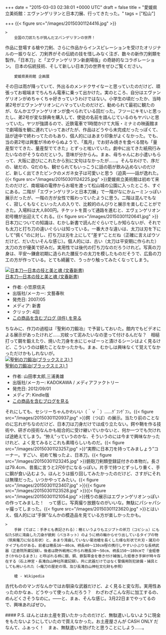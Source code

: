 
+++
date = "2015-03-03 02:38:01 +0000 UTC"
draft = false
title = "愛媛県立美術館：エヴァンゲリヲンと日本刀展、行ってきたった。"
tags = ["松山"]

+++
{{< figure src="/images/20150301124416.jpg"  >}}<br/>


    >
        全国の刀匠たちが挑んだヱバンゲリヲンの世界！
作品に登場する槍や刀剣、さらに作品からインスピレーションを受けたオリジナルの一振りなど、刀剣界がその伝統の技を惜しみなく注ぎ、数々の新作刀剣類を製作。「日本刀」と「ヱヴァンゲリヲン新劇場版」の奇跡的なコラボレーション。
日本の伝統技術、そして新しい日本刀の世界をぜひご覧ください。

        愛媛県美術館 企画展
    
その日は雨が降っていて、外出るのメンドクサイなーと思っていたのだけど、頑張ってお堀端までちんちん電車に乗って出かけた。実のところ、自分はエヴァンゲリオンがめちゃくちゃ好きっていうわけではない。小学生の頃だったか、当時弟2号がエヴァンゲリオンにハマっていたのだけど、勧められて最初に観たのが、なんかエヴァンゲリオンが食べられている回だった。フツーにキモいと思ったし、弟2号が変な辞典を購入して、使徒の名前を諳んじているのもヤバいと思っていた。ヤツが強請るので、近鉄電車で1時間かけて大阪・ミナミの映画館まで劇場版を観に連れていってあげたが、作品はどうやら未完成だったっぽくて、話が途中で終わってたのもあり、個人的にはあまり印象がよくなかった。でも、当の弟2号は興奮が冷めやらぬようで、「風月」でお好み焼きを食べる間も「量産型でてきた、量産型でてきた」とずっと呟いていた。劇中に出てきた紙飛行みたいなのがそうなのだという。意味が分からん。まぁ、母ちゃんにお小遣いもらって、大阪に遊びにこれたから別に文句はなかったが……。そんなわけで、序だの、破だの、Qだのも、観せられてもいっこうに話の筋が飲み込めないのだけど、新しく出てきたピンクのメガネ女子は可愛いと思う（迫真――話が逸れた。{{< figure src="/images/20150301124225.jpg"  >}}愛媛県立美術館は初めて来たのだけど、南堀端の電停からお堀を渡って松山城の公園に入ったところ、すぐにある。二階が「エヴァンゲリヲンと日本刀展」で一階がなにかムーミンっぽい展示だったが、一階の方が女性で賑わっていたように思う。二階は混んでもなく、寂しくもなくといった人の入りで、比較的のんびりと展示を楽しむことができた。入場料は大人800円。チケットを買って通路を進むと、エヴェンゲリオン初号機が出迎えてくれる。{{< figure src="/images/20150301120641.jpg"  >}}日本刀についての知識は、むかし新書で読んだぐらいでしか知らないが、それでも太刀と打ち刀の違いぐらいは知っている。一番大きな違いは、太刀は刃を下にして“佩く”のに対し、打ち刀は刃を上にして“差す”ことだね（正確に言えばウソだけど、だいたいそんな感じ）。個人的には、古い（太刀は平安期に作られた）太刀の方が優美で好みだ。実用性では後代の打ち刀なのだろうけれど。写真の刀身は、平安～鎌倉初期に造られた腰反りの太刀を模したものだそうで、広島の刀工の方が作っている。とても綺麗で、うっかり触ってみたくなってしまう。<div class="hatena-asin-detail"><a href="http://www.amazon.co.jp/exec/obidos/ASIN/4166605712/bestylesnet-22/"><img src="http://ecx.images-amazon.com/images/I/41o1q7pB2LL._SL160_.jpg" class="hatena-asin-detail-image" alt="日本刀―日本の技と美と魂 (文春新書)" title="日本刀―日本の技と美と魂 (文春新書)"/></a><div class="hatena-asin-detail-info"><a href="http://www.amazon.co.jp/exec/obidos/ASIN/4166605712/bestylesnet-22/">日本刀―日本の技と美と魂 (文春新書)</a><ul><li><span class="hatena-asin-detail-label">作者:</span> 小笠原信夫</li><li><span class="hatena-asin-detail-label">出版社/メーカー:</span> 文藝春秋</li><li><span class="hatena-asin-detail-label">発売日:</span> 2007/05</li><li><span class="hatena-asin-detail-label">メディア:</span> 新書</li><li> <span class="hatena-asin-detail-label">クリック</span>: 4回</li><li><a href="http://d.hatena.ne.jp/asin/4166605712/bestylesnet-22" target="_blank">この商品を含むブログ (8件) を見る</a></li></ul></div><div class="hatena-asin-detail-foot"></div></div>ちなみに、作刀の過程は『聖剣の刀鍛冶』で予習しておいた。館内でもビデオによる展示があったけれど……刃紋って泥みたいなの塗って付けるんだな？　相槌打って鋼を鍛えたり、焼いた刀身を水にじゃばーっと漬けるシーンはよく見るけど、こういうのは観たことなかったかも。まぁ、むかしは興味なくて覚えてなかっただけかもしれないが。<div class="hatena-asin-detail"><a href="http://www.amazon.co.jp/exec/obidos/ASIN/B0096I75VY/bestylesnet-22/"><img src="http://ecx.images-amazon.com/images/I/51Z2j0s27bL._SL160_.jpg" class="hatena-asin-detail-image" alt="聖剣の刀鍛冶(ブラックスミス) 1" title="聖剣の刀鍛冶(ブラックスミス) 1"/></a><div class="hatena-asin-detail-info"><a href="http://www.amazon.co.jp/exec/obidos/ASIN/B0096I75VY/bestylesnet-22/">聖剣の刀鍛冶(ブラックスミス) 1</a><ul><li><span class="hatena-asin-detail-label">作者:</span> 山田孝太郎,三浦勇雄</li><li><span class="hatena-asin-detail-label">出版社/メーカー:</span> KADOKAWA / メディアファクトリー</li><li><span class="hatena-asin-detail-label">発売日:</span> 2012/09/01</li><li><span class="hatena-asin-detail-label">メディア:</span> Kindle版</li><li><a href="http://d.hatena.ne.jp/asin/B0096I75VY/bestylesnet-22" target="_blank">この商品を含むブログを見る</a></li></ul></div><div class="hatena-asin-detail-foot"></div></div>それにしても、セシリーちゃんかわいい（＾ｖ＾）……ｹﾞﾌﾝｹﾞﾌﾝ。{{< figure src="/images/20150301120937.jpg"  >}}鍔（つば）の展示。当たり前のことなのに忘れがちなのだけど、日本刀は刀身だけでは成り立たない。鍔や鞘を作る技術や、研ぎの技術なんかも総合的に受け継いでいかないと、何か一つでも欠ければ途絶えてしまう。“拵え”っていうのかな、そういうのには今まで興味なかったけれど、よく見てみるとこれも素晴らしいものだ。{{< figure src="/images/20150301123257.jpg"  >}}“実際に日本刀を持ってみましょう”コーナー。すごい、初めて触ったよ、日本刀。{{< figure src="/images/20150301123245.jpg"  >}}銃砲刀剣類登録証付きの本物だ。長さは79.4cm、昔風に言うと2尺6寸になるっぽい。片手で持つとずっしり重く、手に鋼が食い込むよう。ほんとうは振り回してみたかったのだけど、さすがにそれは無理だった。いつかやってみたい。{{< figure src="/images/20150301123407.jpg"  >}}{{< figure src="/images/20150301123528.jpg"  >}}{{< figure src="/images/20150301121054.jpg"  >}}残りの展示はエヴァンゲリオンっぽいの作ってみました！　って感じ。写真撮り放題なのがいいな。無駄にパシャパシャ撮ってしまった。{{< figure src="/images/20150301123620.jpg"  >}}とはいえ、個人的には“手鉾”なんかの模造品を見ている方が楽しかったかも。

    >
        手鉾（てぼこ：手矛とも表記される）：穂というよりもエジプトの斧刀（コピシュ）にも似たS状に湾曲した刀身が銃剣（バヨネット）のように柄の軸からせり出しているタイプの物（筑紫薙刀に似る形状）と、あまり湾曲していない菊池槍を長くした様な形状で片刃・諸刃のタイプものがある。前者は穂長16〜40cm、柄長40〜130cm程の携行しやすい小ぶりな長柄武器（正倉院所蔵記録）。後者は野外戦用に作られ穂長30〜50cm、柄長150〜180cmで『金蛭巻き(かねひるまき)』と呼ばれる柄に銀、銅、鉄製帯金を巻き付け補強した蛭巻き手鉾が時々存在する（石上神宮・長滝白山神社所蔵記録）。共に武器だけではなく警備用防犯装備・捕具としても用いられた（→薙刀の歴史の項、及び長滝白山神社文化財も参照）

        槍 - Wikipedia
    
古代もののマンガなんかではお馴染な武器だけど、よく見ると変な形。実用性あったのかなぁ、どうやって使ったんだろう？　わざわざこんな形に加工するの、めんどくさそうなのに。――と、まぁ、そんな感じ。3月22日までやってるので、興味あればぜひ。

<div class="section">
    #### P.S.
    ほんとはお土産を買いたかったのだけど、無駄遣いしないように現金をもたないようにしていたので買えなかった。お土産屋さんが CASH ONLY だなんて、ふぁっく！　まぁ、無駄遣いを防げたと思うことにしよう……。

</div>

